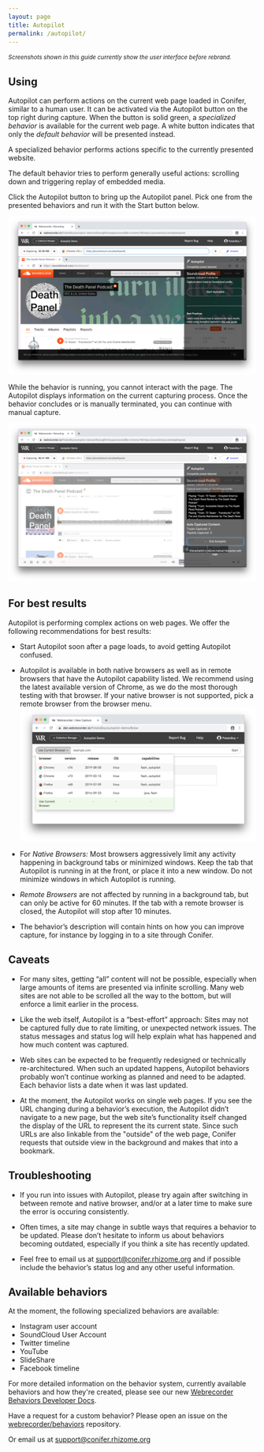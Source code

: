 ```yaml
---
layout: page
title: Autopilot
permalink: /autopilot/
---
```


<small><i>Screenshots shown in this guide currently show the user interface before rebrand.</i></small>

## Using

Autopilot can perform actions on the current web page loaded in Conifer, similar to a human user. It can be activated via the Autopilot button on the top right during capture. When the button is solid green, a *specialized behavior* is available for the current web page. A white button indicates that only the *default behavior* will be presented instead.

A specialized behavior performs actions specific to the currently presented website.

The default behavior tries to perform generally useful actions: scrolling down and triggering replay of embedded media.

Click the Autopilot button to bring up the Autopilot panel. Pick one from the presented behaviors and run it with the Start button below.

![Autopilot Initial](/assets/autopilot-start.png)

While the behavior is running, you cannot interact with the page. The Autopilot displays information on the current capturing process. Once the behavior concludes or is manually terminated, you can continue with manual capture.

![Autopilot Running](/assets/autopilot-running.png)


## For best results

Autopilot is performing complex actions on web pages. We offer the following recommendations for best results:

- Start Autopilot soon after a page loads, to avoid getting Autopilot confused.

- Autopilot is available in both native browsers as well as in remote browsers that have the Autopilot capability listed. We recommend using the latest available version of Chrome, as we do the most thorough testing with that browser. If your native browser is not supported, pick a remote browser from the browser menu. 
  ![Browser Dropdown](/assets/browser-dropdown.png)

- For *Native Browsers:* Most browsers aggressively limit any activity happening in background tabs or minimized windows. Keep the tab that Autopilot is running in at the front, or place it into a new window. Do not minimize windows in which Autopilot is running. 

- *Remote Browsers* are not affected by running in a background tab, but can only be active for 60 minutes. If the tab with a remote browser is closed, the Autopilot will stop after 10 minutes.

- The behavior’s description will contain hints on how you can improve capture, for instance by logging in to a site through Conifer.

## Caveats

- For many sites, getting “all” content will not be possible, especially when large amounts of items are presented via infinite scrolling. Many web sites are not able to be scrolled all the way to the bottom, but will enforce a limit earlier in the process.

- Like the web itself, Autopilot is a “best-effort” approach: Sites may not be captured fully due to rate limiting, or unexpected network issues. The status messages and status log will help explain what has happened and how much content was captured.

- Web sites can be expected to be frequently redesigned or technically re-architectured. When such an updated happens, Autopilot behaviors probably won’t continue working as planned and need to be adapted. Each behavior lists a date when it was last updated.

- At the moment, the Autopilot works on single web pages. If you see the URL changing during a behavior’s execution, the Autopilot didn’t navigate to a new page, but the web site’s functionality itself changed the display of the URL to represent the its current state. Since such URLs are also linkable from the "outside" of the web page, Conifer requests that outside view in the background and makes that into a bookmark.

## Troubleshooting

- If you run into issues with Autopilot, please try again after switching in between remote and native browser, and/or at a later time to make sure the error is occuring consistently.

- Often times, a site may change in subtle ways that requires a behavior to be updated. Please don’t hesitate to inform us about behaviors becoming outdated, especially if you think a site has recently updated.

- Feel free to email us at support@conifer.rhizome.org and if possible include the behavior’s status log and any other useful information.

## Available behaviors

At the moment, the following specialized behaviors are available:
- Instagram user account
- SoundCloud User Account
- Twitter timeline
- YouTube
- SlideShare
- Facebook timeline

For more detailed information on the behavior system, currently available behaviors and how they're created, please see our new [Webrecorder Behaviors Developer Docs](https://webrecorder.github.io/behaviors).

Have a request for a custom behavior? Please open an issue on the [webrecorder/behaviors](https://github.com/webrecorder/behaviors) repository.

Or email us at support@conifer.rhizome.org
